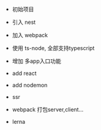 


## 
* 初始项目
* 引入 nest
* 加入 webpack
* 使用 ts-node, 全部支持typescript
* 增加 多app入口功能
* add react 
* add nodemon

* ssr
* webpack 打包server,client...
* lerna
